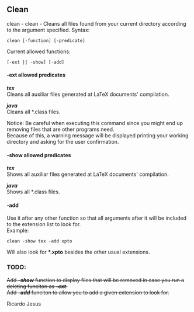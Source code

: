 ## Clean

clean - clean - Cleans all files found from your current directory according to the argument specified. Syntax:

```
clean [-function] [-predicate]
```

Current allowed functions:

```
[-ext || -show] [-add]
```

#### -ext allowed predicates

***tex***  
Cleans all auxiliar files generated at LaTeX documents' compilation.

***java***  
Cleans all *.class files.

Notice: 
  Be careful when executing this command since you might end up removing files that are other programs need.  
  Because of this, a warning message will be displayed printing your working directory and asking for the user confirmation.

#### -show allowed predicates

***tex***  
Shows all auxiliar files generated at LaTeX documents' compilation.

***java***  
Shows all *.class files.

#### -add

Use it after any other function so that all arguments after it will be included to the extension list to look for.  
Example:  
```
clean -show tex -add xpto
```
Will also look for **\*.xpto** besides the other usual extensions.

### TODO:

~~Add ***-show*** function to display files that will be removed in case you run a deleting funciton as ***-ext***.~~  
~~Add ***-add*** funciton to allow you to add a given extension to look for.~~

Ricardo Jesus
